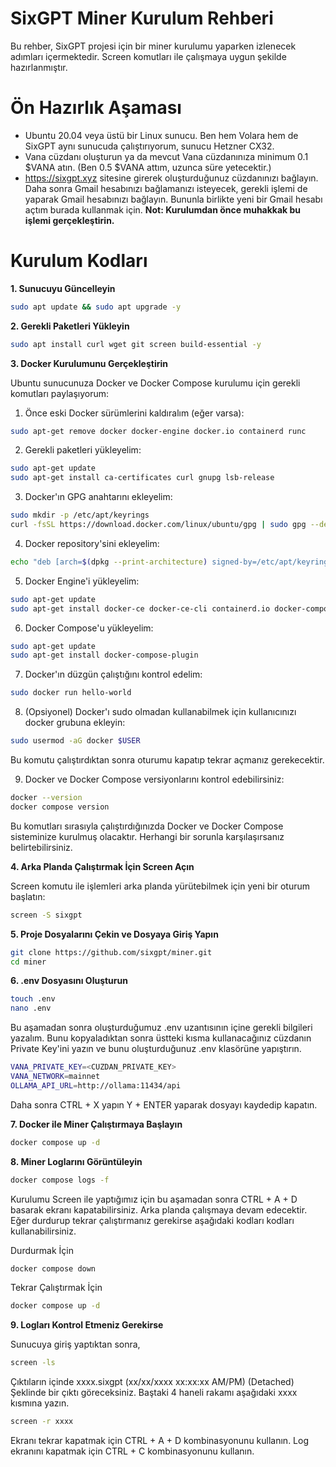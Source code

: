 # SixGPT Miner Kurulum Rehberi
Bu rehber, SixGPT projesi için bir miner kurulumu yaparken izlenecek adımları içermektedir. Screen komutları ile çalışmaya uygun şekilde hazırlanmıştır.

# Ön Hazırlık Aşaması

- Ubuntu 20.04 veya üstü bir Linux sunucu. Ben hem Volara hem de SixGPT aynı sunucuda çalıştırıyorum, sunucu Hetzner CX32.
- Vana cüzdanı oluşturun ya da mevcut Vana cüzdanınıza minimum 0.1 $VANA atın. (Ben 0.5 $VANA attım, uzunca süre yetecektir.)
- https://sixgpt.xyz sitesine girerek oluşturduğunuz cüzdanınızı bağlayın. Daha sonra Gmail hesabınızı bağlamanızı isteyecek, gerekli işlemi de yaparak Gmail hesabınızı bağlayın. Bununla birlikte yeni bir Gmail hesabı açtım burada kullanmak için. **Not: Kurulumdan önce muhakkak bu işlemi gerçekleştirin.**

# Kurulum Kodları

**1. Sunucuyu Güncelleyin**

```bash
sudo apt update && sudo apt upgrade -y 
```

**2. Gerekli Paketleri Yükleyin**

```bash
sudo apt install curl wget git screen build-essential -y
```

**3. Docker Kurulumunu Gerçekleştirin**

Ubuntu sunucunuza Docker ve Docker Compose kurulumu için gerekli komutları paylaşıyorum:

1. Önce eski Docker sürümlerini kaldıralım (eğer varsa):
```bash
sudo apt-get remove docker docker-engine docker.io containerd runc
```

2. Gerekli paketleri yükleyelim:
```bash
sudo apt-get update
sudo apt-get install ca-certificates curl gnupg lsb-release
```

3. Docker'ın GPG anahtarını ekleyelim:
```bash
sudo mkdir -p /etc/apt/keyrings
curl -fsSL https://download.docker.com/linux/ubuntu/gpg | sudo gpg --dearmor -o /etc/apt/keyrings/docker.gpg
```

4. Docker repository'sini ekleyelim:
```bash
echo "deb [arch=$(dpkg --print-architecture) signed-by=/etc/apt/keyrings/docker.gpg] https://download.docker.com/linux/ubuntu $(lsb_release -cs) stable" | sudo tee /etc/apt/sources.list.d/docker.list > /dev/null
```

5. Docker Engine'i yükleyelim:
```bash
sudo apt-get update
sudo apt-get install docker-ce docker-ce-cli containerd.io docker-compose-plugin
```

6. Docker Compose'u yükleyelim:
```bash
sudo apt-get update
sudo apt-get install docker-compose-plugin
```

7. Docker'ın düzgün çalıştığını kontrol edelim:
```bash
sudo docker run hello-world
```

8. (Opsiyonel) Docker'ı sudo olmadan kullanabilmek için kullanıcınızı docker grubuna ekleyin:
```bash
sudo usermod -aG docker $USER
```
Bu komutu çalıştırdıktan sonra oturumu kapatıp tekrar açmanız gerekecektir.

9. Docker ve Docker Compose versiyonlarını kontrol edebilirsiniz:
```bash
docker --version
docker compose version
```

Bu komutları sırasıyla çalıştırdığınızda Docker ve Docker Compose sisteminize kurulmuş olacaktır. Herhangi bir sorunla karşılaşırsanız belirtebilirsiniz.


**4. Arka Planda Çalıştırmak İçin Screen Açın**

Screen komutu ile işlemleri arka planda yürütebilmek için yeni bir oturum başlatın:
```bash
screen -S sixgpt
```

**5. Proje Dosyalarını Çekin ve Dosyaya Giriş Yapın**

```bash
git clone https://github.com/sixgpt/miner.git
cd miner
```

**6. .env Dosyasını Oluşturun**

```bash
touch .env
nano .env
```

Bu aşamadan sonra oluşturduğumuz .env uzantısının içine gerekli bilgileri yazalım. Bunu kopyaladıktan sonra üstteki kısma kullanacağınız cüzdanın Private Key'ini yazın ve bunu oluşturduğunuz .env klasörüne yapıştırın.

```bash
VANA_PRIVATE_KEY=<CUZDAN_PRIVATE_KEY>
VANA_NETWORK=mainnet
OLLAMA_API_URL=http://ollama:11434/api
```

Daha sonra CTRL + X yapın Y + ENTER yaparak dosyayı kaydedip kapatın.

**7. Docker ile Miner Çalıştırmaya Başlayın**

```bash
docker compose up -d
```

**8. Miner Loglarını Görüntüleyin**

```bash
docker compose logs -f
```

Kurulumu Screen ile yaptığımız için bu aşamadan sonra CTRL + A + D basarak ekranı kapatabilirsiniz. Arka planda çalışmaya devam edecektir. Eğer durdurup tekrar çalıştırmanız gerekirse aşağıdaki kodları kodları kullanabilirsiniz.

Durdurmak İçin
```bash
docker compose down
```

Tekrar Çalıştırmak İçin
```bash
docker compose up -d
```

**9. Logları Kontrol Etmeniz Gerekirse**

Sunucuya giriş yaptıktan sonra, 
```bash
screen -ls
```

Çıktıların içinde 
xxxx.sixgpt (xx/xx/xxxx xx:xx:xx AM/PM)    (Detached)
Şeklinde bir çıktı göreceksiniz. Baştaki 4 haneli rakamı aşağıdaki xxxx kısmına yazın.

```bash
screen -r xxxx
```

Ekranı tekrar kapatmak için CTRL + A + D kombinasyonunu kullanın.
Log ekranını kapatmak için CTRL + C kombinasyonunu kullanın.
